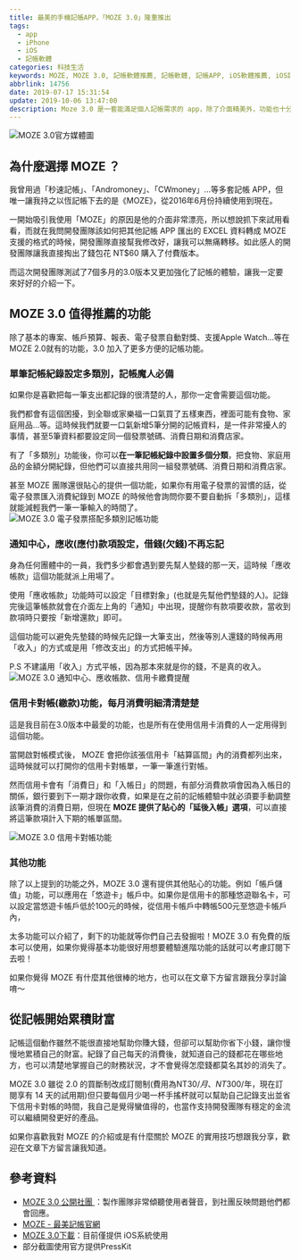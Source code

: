 ```yaml
---
title: 最美的手機記帳APP，「MOZE 3.0」隆重推出
tags:
  - app
  - iPhone
  - iOS
  - 記帳軟體
categories: 科技生活
keywords: MOZE, MOZE 3.0, 記帳軟體推薦, 記帳軟體, 記帳APP, iOS軟體推薦, iOS記帳APP
abbrlink: 14756
date: 2019-07-17 15:31:54
update: 2019-10-06 13:47:00
description: Moze 3.0 是一套能滿足個人記帳需求的 app，除了介面精美外，功能也十分強大，有「信用卡對帳、應收應付、電子發票兌獎」等功能幫助你更了解自己的財務狀況，從小錢開始累積財富。
---
```


![MOZE 3.0官方媒體圖](https://res.cloudinary.com/larrynote/image/upload/v1567305907/larrynotepost/images30_bwzjrk.jpg)

## 為什麼選擇 MOZE ？
我曾用過「秒速記帳」、「Andromoney」、「CWmoney」...等多套記帳 APP，但唯一讓我持之以恆記帳下去的是《MOZE》，從2016年6月份持續使用到現在。

一開始吸引我使用「MOZE」的原因是他的介面非常漂亮，所以想說抓下來試用看看，而就在我問開發團隊該如何把其他記帳 APP 匯出的 EXCEL 資料轉成 MOZE 支援的格式的時候，開發團隊直接幫我修改好，讓我可以無痛轉移。如此感人的開發團隊讓我直接掏出了錢包花 NT$60 購入了付費版本。

而這次開發團隊測試了7個多月的3.0版本又更加強化了記帳的體驗，讓我一定要來好好的介紹一下。

<!--more-->

## MOZE 3.0 值得推薦的功能
除了基本的專案、帳戶預算、報表、電子發票自動對獎、支援Apple Watch...等在MOZE 2.0就有的功能，3.0 加入了更多方便的記帳功能。

### 單筆記帳紀錄設定多類別，記帳魔人必備
如果你是喜歡把每一筆支出都記錄的很清楚的人，那你一定會需要這個功能。

我們都會有這個困擾，到全聯或家樂福一口氣買了五樣東西，裡面可能有食物、家庭用品...等。這時候我們就要一口氣新增5筆分開的記帳資料，是一件非常擾人的事情，甚至5筆資料都要設定同一個發票號碼、消費日期和消費店家。

有了「多類別」功能後，你可以**在一筆記帳紀錄中設置多個分類**，把食物、家庭用品的金額分開紀錄，但他們可以直接共用同一組發票號碼、消費日期和消費店家。

甚至 MOZE 團隊還很貼心的提供一個功能，如果你有用電子發票的習慣的話，從電子發票匯入消費紀錄到 MOZE 的時候他會詢問你要不要自動拆「多類別」，這樣就能減輕我們一筆一筆輸入的時間了。
![MOZE 3.0 電子發票搭配多類別記帳功能](https://res.cloudinary.com/larrynote/image/upload/v1567305906/larrynotepost/images31_kswpnt.jpg)

### 通知中心，應收(應付)款項設定，借錢(欠錢)不再忘記
身為任何團體中的一員，我們多少都會遇到要先幫人墊錢的那一天，這時候「應收帳款」這個功能就派上用場了。

使用「應收帳款」功能時可以設定「目標對象」(也就是先幫他們墊錢的人)。記錄完後這筆帳款就會在介面左上角的「通知」中出現，提醒你有款項要收款，當收到款項時只要按「新增還款」即可。

這個功能可以避免先墊錢的時候先記錄一大筆支出，然後等別人還錢的時候再用「收入」的方式或是用「修改支出」的方式把帳平掉。

P.S 不建議用「收入」方式平帳，因為那本來就是你的錢，不是真的收入。
![MOZE 3.0 通知中心、應收帳款、信用卡繳費提醒](https://res.cloudinary.com/larrynote/image/upload/v1567305906/larrynotepost/images32_uiorbp.jpg)

### 信用卡對帳(繳款)功能，每月消費明細清清楚楚
這是我目前在3.0版本中最愛的功能，也是所有在使用信用卡消費的人一定用得到這個功能。

當開啟對帳模式後， MOZE 會把你該張信用卡「結算區間」內的消費都列出來，這時候就可以打開你的信用卡對帳單，一筆一筆進行對帳。

然而信用卡會有「消費日」和「入帳日」的問題，有部分消費款項會因為入帳日的關係，銀行要到下一期才跟你收費，如果是在之前的記帳體驗中就必須要手動調整該筆消費的消費日期，但現在 **MOZE 提供了貼心的「延後入帳」選項**，可以直接將這筆款項計入下期的帳單區間。

![MOZE 3.0 信用卡對帳功能](https://res.cloudinary.com/larrynote/image/upload/v1567305906/larrynotepost/images33_qeanhp.jpg)

### 其他功能
除了以上提到的功能之外，MOZE 3.0 還有提供其他貼心的功能。例如「帳戶儲值」功能，可以應用在「悠遊卡」帳戶中。如果你是信用卡的那種悠遊聯名卡，可以設定當悠遊卡帳戶低於100元的時候，從信用卡帳戶中轉帳500元至悠遊卡帳戶內，

太多功能可以介紹了，剩下的功能就等你們自己去發掘啦！MOZE 3.0 有免費的版本可以使用，如果你覺得基本功能很好用想要體驗進階功能的話就可以考慮訂閱下去啦！

如果你覺得 MOZE 有什麼其他很棒的地方，也可以在文章下方留言跟我分享討論唷～

## 從記帳開始累積財富
記帳這個動作雖然不能很直接地幫助你賺大錢，但卻可以幫助你省下小錢，讓你慢慢地累積自己的財富。紀錄了自己每天的消費後，就知道自己的錢都花在哪些地方，也可以清楚地掌握自己的財務狀況，才不會覺得怎麼錢都莫名其妙的消失了。

MOZE 3.0 雖從 2.0 的買斷制改成訂閱制(費用為NT$30/月、NT$300/年，現在訂閱享有 14 天的試用期)但只要每個月少喝一杯手搖杯就可以幫助自己記錄支出並省下信用卡對帳的時間，我自己是覺得蠻值得的，也當作支持開發團隊有穩定的金流可以繼續開發更好的產品。

如果你喜歡我對 MOZE 的介紹或是有什麼關於 MOZE 的實用技巧想跟我分享，歡迎在文章下方留言讓我知道。

## 參考資料
* [MOZE 3.0 公開社團 ](https://www.facebook.com/groups/moze3/)：製作團隊非常傾聽使用者聲音，到社團反映問題他們都會回應。
* [MOZE - 最美記帳官網](https://moze.app/)
* [MOZE 3.0下載](https://apps.apple.com/tw/app/moze-3-0/id1460011387)：目前僅提供 iOS系統使用
* 部分截圖使用官方提供PressKit